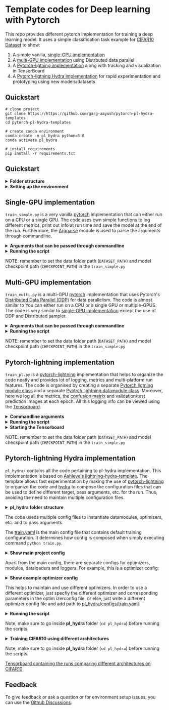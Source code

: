 # Template codes for Deep learning with Pytorch
This repo provides different pytorch implementation for training a deep learning model. It uses a simple classification task example for [CIFAR10 Dataset](https://www.cs.toronto.edu/~kriz/cifar.html) to show:
  1. A simple vanilla, [single-GPU implementation](#single-gpu-implementation)
  2. A [multi-GPU implementation](#multi-gpu-implementation) using Distrbuted data parallel
  3. A [Pytorch-ligtning implementation](#pytorch-lightning-implementation) along with tracking and visualization in TensorBoard
  4. A [Pytorch-ligtning Hydra implementation](#pytorch-lightning-hydra-implementation) for rapid experimentation and prototyping using new models/datasets

## Quickstart
```
# clone project
git clone https://https://github.com/garg-aayush/pytorch-pl-hydra-templates
cd pytorch-pl-hydra-templates

# create conda environment
conda create -n pl_hydra python=3.8
conda activate pl_hydra

# install requirements
pip install -r requirements.txt
```

## Quickstart
<details> 
<summary><b>Folder structure</b></summary>
  
  ```
  pytorch-templates/
  │
  ├── train_simple.py : A single-GPU implementation
  ├── run_simple.py   : bash script to run train_simple.py and pass arguments
  │
  ├── train_multi.py : A multi-GPU implementation
  ├── run_multi.py   : bash script to run train_multi.py and pass arguments
  │
  ├── train_pl.py : Pytorch-lightning implementation along with Tensorboard logging
  │
  ├── pl_hydra/ - contains all the files pertaining to pytorch-lightning hydra implementation
  │   └──...
  │
  ├──  utils/ - small utility functions
  │    ├── util.py
  │    └── ...
  │
  └── requirements.txt : file to install python dependencies
  ```
  
</details>

<details> 
<summary><b>Setting up the environment</b></summary>

```
# clone project
git clone https://https://github.com/garg-aayush/pytorch-pl-hydra-templates
cd pytorch-pl-hydra-templates

# create conda environment
conda create -n pl_hydra python=3.8
conda activate pl_hydra

# install requirements
pip install -r requirements.txt
```
</details>
  
## Single-GPU implementation
`train_simple.py` is a very vanilla [pytorch](https://pytorch.org/) implementation that can either run on a CPU or a single GPU. The code uses own simple functions to log different metrics, print out info at run time and save the model at the end of the run. Furthermore, the [Argparse](https://docs.python.org/3/library/argparse.html) module is used to parse the arguments through commandline. 

<details>
<summary><b>Arguments that can be passed through commandline</b></summary>

> Use `python <python_file> -h` to see the available parser arguments for any script. 

```
usage: train_simple.py [-h] --run_name RUN_NAME [--random_seed RANDOM_SEED]
                       [-et EPOCHS_PER_TEST] [-ep EPOCHS] [-bs BATCH_SIZE]
                       [-w NUM_WORKERS] [--learning_rate LEARNING_RATE]
                       [--weight_decay WEIGHT_DECAY] [--momentum MOMENTUM]
                       [--gamma GAMMA]

required arguments:
  --run_name RUN_NAME
  
optional arguments:
  -h, --help            show this help message and exit
  --run_name RUN_NAME
  -et EPOCHS_PER_TEST, --epochs_per_test EPOCHS_PER_TEST
                        Number of epochs per test/val
  -ep EPOCHS, --epochs EPOCHS
                        Total number of training epochs to perform.
  -bs BATCH_SIZE, --batch_size BATCH_SIZE
  -w NUM_WORKERS, --num_workers NUM_WORKERS
  --learning_rate LEARNING_RATE
                        The initial learning rate for SGD.
  --weight_decay WEIGHT_DECAY
                        Weight deay if we apply some.
  --momentum MOMENTUM   Momentum value in SGD.
  --gamma GAMMA         gamma value for MultiStepLR.
```
</details>

<details> 
<summary><b>Running the script</b></summary>
  
```
# Start training with default parameters: 
python train_simple.py --run_name=test_single

# You can either parameters through commandline, for e.g.:
python train_simple.py -bs=64 -ep=2 --run_name=test_single

# You can also set parameters run_simple.sh file and start the training as following:
source train_simple.py
```
  
</details>
 
NOTE: remember to set the data folder path (`DATASET_PATH`) and model checkpoint path (`CHECKPOINT_PATH`) in the `train_simple.py`


## Multi-GPU implementation
`train_multi.py` is a multi-GPU [pytorch](https://pytorch.org/) implementation that  uses Pytorch's [Distributed Data Parallel (DDP)](https://pytorch.org/docs/stable/generated/torch.nn.parallel.DistributedDataParallel.html) for data parallelism. The code is almost similar to You can either run on a CPU or a single GPU or multiple-GPUS. The code is very similar to [single-GPU implementation](#single-gpu-implementation) except the use of DDP and Distributed sampler.

<details>
<summary><b>Arguments that can be passed through commandline</b></summary>

> Use `python <python_file> -h` to see the available parser arguments for any script. 

```
usage: train_multi.py [-h] --run_name RUN_NAME [--random_seed RANDOM_SEED] [-nr LOCAL_RANK]
                      [-et EPOCHS_PER_TEST] [-ep EPOCHS] [-bs BATCH_SIZE] [-w NUM_WORKERS]
                      [--learning_rate LEARNING_RATE] [--weight_decay WEIGHT_DECAY] [--momentum MOMENTUM]
                      [--gamma GAMMA]


required arguments:
  --run_name RUN_NAME
  
optional arguments:
  -h, --help            show this help message and exit
  --random_seed RANDOM_SEED
  -nr LOCAL_RANK, --local_rank LOCAL_RANK
  -et EPOCHS_PER_TEST, --epochs_per_test EPOCHS_PER_TEST
                        Number of epochs per test/val
  -ep EPOCHS, --epochs EPOCHS
                        Total number of training epochs to perform.
  -bs BATCH_SIZE, --batch_size BATCH_SIZE
  -w NUM_WORKERS, --num_workers NUM_WORKERS
  --learning_rate LEARNING_RATE
                        The initial learning rate for SGD.
  --weight_decay WEIGHT_DECAY
                        Weight deay if we apply some.
  --momentum MOMENTUM   Momentum value in SGD.
  --gamma GAMMA         gamma value for MultiStepLR.
```
</details>

<details> 
<summary><b>Running the script</b></summary>
  
```
# Training with default parameters and 2 GPU: 
python -m torch.distributed.launch --nproc_per_node=2 --master_port=9995 train_multi.py --run_name=test_multi

# You can also pass parameters through commandline (single GPU training), for e.g.:
python -m torch.distributed.launch --nproc_per_node=1 --master_port=9995 train_multi.py -ep=5 --run_name=test_multi

# You can also set parameters in run_multi.sh file and start the training as following:
source train_multi.py
```
  
</details>
 
NOTE: remember to set the data folder path (`DATASET_PATH`) and model checkpoint path (`CHECKPOINT_PATH`) in the `train_simple.py`

## Pytorch-lightning implementation
`train_pl.py` is a [pytorch-lightning](https://www.pytorchlightning.ai/) implementation that helps to organize the code neatly and provides lot of logging, metrics and multi-platform run features. The code is organised by creating a separate [Pytorch ligtning module class](https://pytorch-lightning.readthedocs.io/en/latest/common/lightning_module.html) and a separate [Pyotrch lightning datamodule class](https://pytorch-lightning.readthedocs.io/en/stable/extensions/datamodules.html). Moreover, here we log all the metrics, the [confusion matrix](https://en.wikipedia.org/wiki/Confusion_matrix) and validation/test prediction images at each epoch. All this logging info can be viewed using the [Tensorboard](https://www.tensorflow.org/tensorboard).

<details> and a contains all the ta
<summary><b>Commandline arguments</b></summary>

> Use `python <python_file> -h` to see the available parser arguments for any script. 

```
usage: train_pl.py [-h] --run_name RUN_NAME [--random_seed RANDOM_SEED] [-ep EPOCHS] [-bs BATCH_SIZE]
                   [-w NUM_WORKERS] [-g GPUS] [--learning_rate LEARNING_RATE]
                   [--weight_decay WEIGHT_DECAY] [--momentum MOMENTUM] [--gamma GAMMA]

required arguments:
  --run_name RUN_NAME
  
optional arguments:
  -h, --help            show this help message and exit
  --random_seed RANDOM_SEED
  -ep EPOCHS, --epochs EPOCHS
                        Total number of training epochs to perform.
  -bs BATCH_SIZE, --batch_size BATCH_SIZE
  -w NUM_WORKERS, --num_workers NUM_WORKERS
  -g GPUS, --gpus GPUS
  --learning_rate LEARNING_RATE
                        The initial learning rate for SGD.
  --weight_decay WEIGHT_DECAY
                        Weight deay if we apply some.
  --momentum MOMENTUM   Momentum value in SGD.
  --gamma GAMMA         gamma value for MultiStepLR.
```
</details>

<details> 
<summary><b>Running the script</b></summary>
  
```bash
# Training with 1 GPU:
python train_pl.py --epochs=5 --run_name=test_pl --gpus=1

# Training with 2 GPUs:
python train_pl.py --epochs=5 --run_name=test_pl --gpus=2
```

</details>

<details> 
<summary><b>Starting the Tensorboard</b></summary>

```
tensorboard --logdir ./logs/
```

</details>

NOTE: remember to set the data folder path (`DATASET_PATH`) and model checkpoint path (`CHECKPOINT_PATH`) in the `train_simple.py`

## Pytorch-lightning Hydra implementation
`pl_hydra/` contains all the code pertaining to pl-hydra implementation. This implementation is based on [Ashleve's lightning-hydra-template](https://github.com/ashleve/lightning-hydra-template). The template allows fast experimentation by making the use of [pytorch-lightning](https://www.pytorchlightning.ai) to organize the code and [hydra](https://hydra.cc/) to compose the configuration files that can be used to define different target, pass arguments, etc. for the run. Thus, avoiding the need to maintain multiple configuration files.

<details> 
<summary><b>pl_hydra folder structure</b></summary>

> Modified from [Ashleve's lightning-hydra-template](https://github.com/ashleve/lightning-hydra-template)

```
pl_hydra
│
├── configs                   <- Hydra configuration files
│   ├── callbacks                <- Callbacks configs
│   ├── datamodule               <- Datamodule configs
│   ├── debug                    <- Debugging configs
│   ├── experiment               <- Experiment configs
│   ├── hparams_search           <- Hyperparameter search configs
│   ├── local                    <- Local configs
│   ├── log_dir                  <- Logging directory configs
│   ├── logger                   <- Logger configs
│   ├── model                    <- Model configs
│   ├── trainer                  <- Trainer configs
│   │
│   ├── train.yaml             <- Main config for training
│
├── data                   <- Project data
│
├── logs                   <- Logs generated by Hydra and PyTorch Lightning loggers
│
├── notebooks              <- Jupyter notebooks
│
├── scripts                <- Shell scripts
│
├── src                    <- Source code
│   ├── datamodules              <- Lightning datamodules
│   ├── models                   <- Lightning models
│   ├── utils                    <- Utility scripts
│   ├── vendor                   <- Third party code that cannot be installed using PIP/Conda
│   │
│   └── training_pipeline.py
│
├── train.py              <- Run training
│
├── setup.cfg                 <- Configuration of linters and pytest
└── README.md
```
</details>

The code useds multiple config files to instantiate datamodules, optimizers, etc. and to pass arguments. 

The [train.yaml](pl_hydra/configs/train.yaml) is the main config file that contains default training configuration.
It determines how config is composed when simply executing command `python train.py`.

<details>
<summary><b>Show main project config</b></summary>

```yaml
# @package _global_

# specify here default training configuration
defaults:
  - _self_
  - datamodule: cifar10.yaml
  # for resnet 
  - model : cifar10_resnet.yaml
  - optim: optim_sgd.yaml
  # # for googlenet 
  # - model : cifar10_googlenet.yaml
  # - optim: optim_adam.yaml
  # # for densenet 
  # - model : cifar10_densenet.yaml
  # - optim: optim_adam.yaml
  # for vgg11 
  # - model : cifar10_vgg11.yaml
  # - optim: optim_adam.yaml
  # # for Vit 
  # - model : cifar10_vit.yaml
  # - optim: optim_adam_vit.yaml
  # - callbacks: default.yaml
  - logger: tensorboard.yaml # set logger here or use command line (e.g. `python train.py logger=tensorboard`)
  # - trainer: ddp.yaml
  - trainer: default.yaml
  - log_dir: default.yaml
  # experiment configs allow for version control of specific configurations
  # e.g. best hyperparameters for each combination of model and datamodule
  - experiment: null

  # debugging config (enable through command line, e.g. `python train.py debug=default)
  - debug: null

  # config for hyperparameter optimization
  - hparams_search: null

  # optional local config for machine/user specific settings
  # it's optional since it doesn't need to exist and is excluded from version control
  - optional local: default.yaml

  # enable color logging
  - override hydra/hydra_logging: colorlog
  - override hydra/job_logging: colorlog

# default name for the experiment, determines logging folder path
# (you can overwrite this name in experiment configs)
name: "test"

# path to original working directory
# hydra hijacks working directory by changing it to the new log directory
# https://hydra.cc/docs/next/tutorials/basic/running_your_app/working_directory
original_work_dir: ${hydra:runtime.cwd}

# path to folder with data
data_dir: ${original_work_dir}/../../data/

# pretty print config at the start of the run using Rich library
print_config: True

# disable python warnings if they annoy you
ignore_warnings: True

# set False to skip model training
train: True

# evaluate on test set, using best model weights achieved during training
# lightning chooses best weights based on the metric specified in checkpoint callback
test: True

# seed for random number generators in pytorch, numpy and python.random
seed: 100
```
</details>

Apart from the main config, there are separate configs for optimizers, modules, dataloaders and loggers. For example, this is a optimizer config:
<details>
<summary><b>Show example optimizer config</b></summary>

> [pl_hydra/configs/optim/optim_adam.yaml](pl_hydra/configs/optim/optim_adam.yaml)

```yaml
optimizer:
  _target_: torch.optim.AdamW
  lr: 1e-3
  weight_decay: 1e-4

use_lr_scheduler: True

lr_scheduler:
  _target_: torch.optim.lr_scheduler.MultiStepLR
  milestones: [90,130]
  gamma: 0.1
```

</details>

This helps to maintain and use different optimizers. In order to use a different optimizer, just specfiy the different optimizer and corresponding parameters in the optim izerconfig file, or else, just write a different optimizer config file and add path to [pl_hydra/configs/train.yaml](pl_hydra/configs/train.yaml).

<details> 
<summary><b>Running the script</b></summary>
  
```
# Note: make sure to go to pl_hydra first
cd pl_hydra

# Training with default parameters:
python train.py

# train on 1 GPU
python train.py trainer.gpus=1

# train with DDP (Distributed Data Parallel) (4 GPUs)
python train.py trainer.gpus=2 +trainer.strategy=ddp

# train model using googlenet architecture and adam optimizer
python train.py model=googlenet optim=optim_adam
```
  
</details>

Note, make sure to go inside **pl_hydra** folder (`cd pl_hydra`) before running the scripts.

<details> 
<summary><b>Training CIFAR10 using different architectures</b></summary>

> In order to see the ease with which you can experiment, code contains different model architectures ([ResNet](), [GoogeNet](), [VGG](), [DenseNet](), [ViT]()) that can be used to train CIFAR10 and compare the performance. The architectures are defined in [pl_hydra/src/models/components](pl_hydra/src/models/componentspl_hydra/src/models/components).

```
# Note: make sure to go to pl_hydra first
cd pl_hydra

# train model using ResNet
python train.py model=cirfar10_resnet optim=optim_sgd

# train model using GoogleNet
python train.py model=cirfar10_googlenet optim=optim_adam

# train model using DenseNet
python train.py model=cirfar10_densenet optim=optim_adam

# train model using VGG11
python train.py model=cirfar10_vgg11 optim=optim_adam

# train model using ViT
python train.py model=cirfar10_vit optim=optim_adam_vit
```
  
</details>

Note, make sure to go inside **pl_hydra** folder (`cd pl_hydra`) before running the scripts.

[Tensorboard containing the runs comparing different architectures on CIFAR10](https://tensorboard.dev/experiment/JUrYiGdOQqC0iGNoWtdPlg/#scalars&run=densenet%2F2022-05-06_00-27-19%2Ftensorboard%2Fdensenet&runSelectionState=eyJkZW5zZW5ldC8yMDIyLTA1LTA2XzAwLTI3LTE5L3RlbnNvcmJvYXJkL2RlbnNlbmV0Ijp0cnVlLCJnb29nbGVuZXQvMjAyMi0wNS0wNl8wOC00OS01My90ZW5zb3Jib2FyZC9nb29nbGVuZXQiOnRydWUsInJlc25ldC8yMDIyLTA1LTA2XzEwLTM1LTM5L3RlbnNvcmJvYXJkL3Jlc25ldCI6dHJ1ZSwidmdnLzIwMjItMDUtMDVfMTUtNTYtMDAvdGVuc29yYm9hcmQvdmdnIjp0cnVlLCJ2aXQvMjAyMi0wNS0wNV8xNS0wMS01NS90ZW5zb3Jib2FyZC92aXQiOnRydWV9)
 


## Feedback
To give feedback or ask a question or for environment setup issues, you can use the [Github Discussions](https://https://github.com/garg-aayush/pytorch-pl-hydra-templates/discussions).

